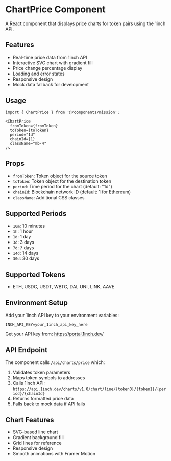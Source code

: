 # ChartPrice Component

A React component that displays price charts for token pairs using the 1inch API.

## Features

- Real-time price data from 1inch API
- Interactive SVG chart with gradient fill
- Price change percentage display
- Loading and error states
- Responsive design
- Mock data fallback for development

## Usage

```tsx
import { ChartPrice } from '@/components/mission';

<ChartPrice
  fromToken={fromToken}
  toToken={toToken}
  period="1d"
  chainId={1}
  className="mb-4"
/>
```

## Props

- `fromToken`: Token object for the source token
- `toToken`: Token object for the destination token
- `period`: Time period for the chart (default: "1d")
- `chainId`: Blockchain network ID (default: 1 for Ethereum)
- `className`: Additional CSS classes

## Supported Periods

- `10m`: 10 minutes
- `1h`: 1 hour
- `1d`: 1 day
- `3d`: 3 days
- `7d`: 7 days
- `14d`: 14 days
- `30d`: 30 days

## Supported Tokens

- ETH, USDC, USDT, WBTC, DAI, UNI, LINK, AAVE

## Environment Setup

Add your 1inch API key to your environment variables:

```env
INCH_API_KEY=your_1inch_api_key_here
```

Get your API key from: https://portal.1inch.dev/

## API Endpoint

The component calls `/api/charts/price` which:
1. Validates token parameters
2. Maps token symbols to addresses
3. Calls 1inch API: `https://api.1inch.dev/charts/v1.0/chart/line/{token0}/{token1}/{period}/{chainId}`
4. Returns formatted price data
5. Falls back to mock data if API fails

## Chart Features

- SVG-based line chart
- Gradient background fill
- Grid lines for reference
- Responsive design
- Smooth animations with Framer Motion 